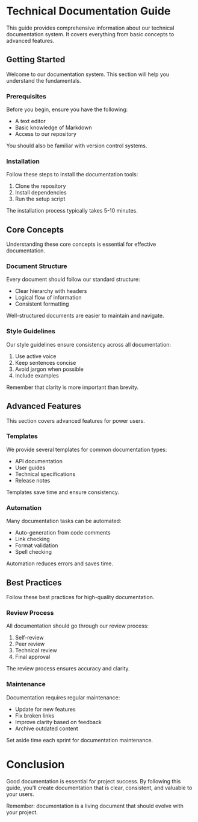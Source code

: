 # Technical Documentation Guide

This guide provides comprehensive information about our technical documentation system. It covers everything from basic concepts to advanced features.

## Getting Started

Welcome to our documentation system. This section will help you understand the fundamentals.

### Prerequisites

Before you begin, ensure you have the following:
- A text editor
- Basic knowledge of Markdown
- Access to our repository

You should also be familiar with version control systems.

### Installation

Follow these steps to install the documentation tools:

1. Clone the repository
2. Install dependencies
3. Run the setup script

The installation process typically takes 5-10 minutes.

## Core Concepts

Understanding these core concepts is essential for effective documentation.

### Document Structure

Every document should follow our standard structure:
- Clear hierarchy with headers
- Logical flow of information
- Consistent formatting

Well-structured documents are easier to maintain and navigate.

### Style Guidelines

Our style guidelines ensure consistency across all documentation:

1. Use active voice
2. Keep sentences concise
3. Avoid jargon when possible
4. Include examples

Remember that clarity is more important than brevity.

## Advanced Features

This section covers advanced features for power users.

### Templates

We provide several templates for common documentation types:
- API documentation
- User guides
- Technical specifications
- Release notes

Templates save time and ensure consistency.

### Automation

Many documentation tasks can be automated:
- Auto-generation from code comments
- Link checking
- Format validation
- Spell checking

Automation reduces errors and saves time.

## Best Practices

Follow these best practices for high-quality documentation.

### Review Process

All documentation should go through our review process:
1. Self-review
2. Peer review
3. Technical review
4. Final approval

The review process ensures accuracy and clarity.

### Maintenance

Documentation requires regular maintenance:
- Update for new features
- Fix broken links
- Improve clarity based on feedback
- Archive outdated content

Set aside time each sprint for documentation maintenance.

# Conclusion

Good documentation is essential for project success. By following this guide, you'll create documentation that is clear, consistent, and valuable to your users.

Remember: documentation is a living document that should evolve with your project.